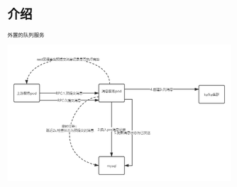 # 介绍
```
外置的队列服务
```
![image](https://github.com/misinibaba/shop-example/blob/master/static/mq-service.png?raw=true)

